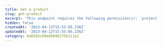 ```yaml
---
title: Get a product
slug: get-product
excerpt: 'This endpoint requires the following permission(s): `project_configuration:products:read`.'
hidden: false
createdAt: '2023-04-12T15:55:05.236Z'
updatedAt: '2023-04-12T15:55:05.236Z'
category: 646582c09e898903756111e2
---
```

